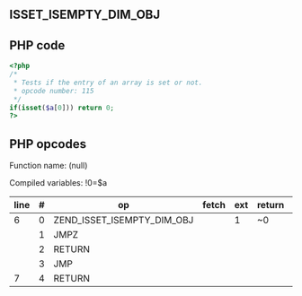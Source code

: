 ISSET\_ISEMPTY\_DIM\_OBJ
------------------------

PHP code
--------

``` php
<?php
/*
 * Tests if the entry of an array is set or not.
 * opcode number: 115
 */
if(isset($a[0])) return 0;
?>
```

PHP opcodes
-----------

Function name: (null)

Compiled variables: !0=$a

| line | \#  | op                             | fetch | ext | return | operands |
|------|-----|--------------------------------|-------|-----|--------|----------|
| 6    | 0   | ZEND\_ISSET\_ISEMPTY\_DIM\_OBJ |       | 1   | \~0    | !0,0     |
|      | 1   | JMPZ                           |       |     |        | \~0,-\>4 |
|      | 2   | RETURN                         |       |     |        | 0        |
|      | 3   | JMP                            |       |     |        | -\>4     |
| 7    | 4   | RETURN                         |       |     |        | 1        |
